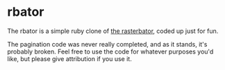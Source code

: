 rbator
======

The rbator is a simple ruby clone of
[the rasterbator](http://homokaasu.org/rasterbator/), coded up just for fun.

The pagination code was never really completed, and as it stands, it's probably
broken. Feel free to use the code for whatever purposes you'd like, but please
give attribution if you use it.

